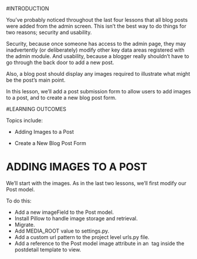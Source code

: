 #INTRODUCTION

You’ve probably noticed throughout the last four lessons that all blog posts were added from the admin screen. This isn’t the best way to do things for two reasons; security and usability.

Security, because once someone has access to the admin page, they may inadvertently (or deliberately) modify other key data areas registered with the admin module. And usability, because a blogger really shouldn’t have to go through the back door to add a new post.

Also, a blog post should display any images required to illustrate what might be the post’s main point.

In this lesson, we’ll add a post submission form to allow users to add images to a post, and to create a new blog post form.

#LEARNING OUTCOMES

Topics include:

* Adding Images to a Post

* Create a New Blog Post Form

# ADDING IMAGES TO A POST

We’ll start with the images. As in the last two lessons, we’ll first modify our Post model.

To do this:

* Add a new imageField to the Post model.
* Install Pillow to handle image storage and retrieval.
* Migrate.
* Add MEDIA_ROOT value to settings.py.
* Add a custom url pattern to the project level urls.py file.
* Add a reference to the Post model image attribute in an <img> tag inside the postdetail template to view.  